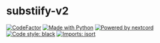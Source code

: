 # substiify-v2

[![CodeFactor](https://www.codefactor.io/repository/github/jackra1n/substiify-v2/badge?s=b2b5d4f291828630b83a6a566d5d2f319b2bd3d5)]()
[![Made with Python](https://img.shields.io/badge/Made%20with-Python-ffde57.svg?longCache=true&style=flat-square&colorB=ffdf68&logo=python&logoColor=88889e)](https://www.python.org/)
[![Powered by nextcord](https://img.shields.io/badge/Powered%20by-nextcord-blue?style=flat-square&logo=appveyor)](https://github.com/nextcord/nextcord)
[![Code style: black](https://img.shields.io/badge/code%20style-black-000000.svg?longCache=true&style=flat-square)](https://github.com/psf/black) 
[![Imports: isort](https://img.shields.io/badge/%20imports-isort-%231674b1?style=flat-square&labelColor=ef8336)](https://pycqa.github.io/isort/)

